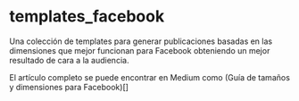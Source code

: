 # templates_facebook
Una colección de templates para generar publicaciones basadas en las dimensiones que mejor funcionan para Facebook obteniendo un mejor resultado de cara a la audiencia.

El artículo completo se puede encontrar en Medium como (Guía de tamaños y dimensiones para Facebook)[]



